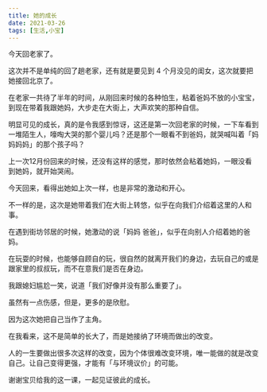 ```yaml
---
title: 她的成长
date: 2021-03-26
tags: [生活,小宝]
---
```


今天回老家了。

这次并不是单纯的回了趟老家，还有就是要见到 4 个月没见的闺女，这次就要把她接回北京了。

在老家一共待了半年的时间，从刚回来时候的各种怕生，粘着爸妈不放的小宝宝，到现在带着我跟她妈，大步走在大街上，大声欢笑的那种自信。

明显可见的成长，真的是令我感到惊讶，这还是第一次回老家的时候，一下车看到一堆陌生人，嚎啕大哭的那个婴儿吗？还是那个一眼看不到爸妈，就哭喊叫着「妈妈妈妈」的那个孩子吗？

上一次12月份回来的时候，还没有这样的感觉，那时依然会粘着她妈，一眼没看到她妈，就开始哭闹。

今天回来，看得出她如上次一样，也是非常的激动和开心。

不一样的是，这次是她带着我们在大街上转悠，似乎在向我们介绍着这里的人和事。

在遇到街坊邻居的时候，她激动的说「妈妈 爸爸」，似乎在向别人介绍着她的爸妈。

在玩耍的时候，也能够自顾自的玩，很自然的就离开我们的身边，去玩自己的或是跟家里的叔叔玩，而不在意我们是否在身边。

我跟媳妇尴尬一笑，说道「我们好像并没有那么重要了」。

虽然有一点伤感，但是，更多的是欣慰。

因为这次她把自己当作了主角。

在我看来，这不是简单的长大了，而是她接纳了环境而做出的改变。

人的一生要做出很多次这样的改变，因为个体很难改变环境，唯一能做的就是改变自己。让自己变得更强，才能有「与环境议价」的可能。

谢谢宝贝给我的这一课，一起见证彼此的成长。
